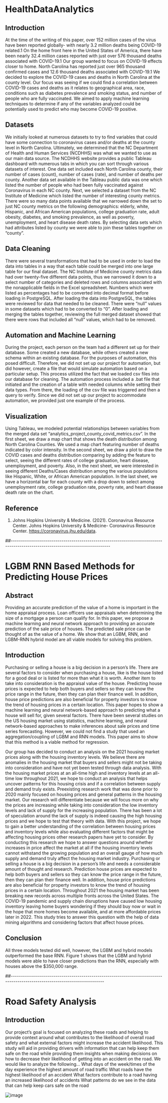 # HealthDataAnalytics


## Introduction
At the time of the writing of this paper, over 152 million cases of the virus have been reported globally- with nearly 3.2 million deaths being COVID-19 related.1 On the home front here in the United States of America, there have been nearly 32.4 million cases reported with just over 576 thousand deaths associated with COVID-19.1 Our group wanted to focus on COVID-19 effects closer to home. North Carolina has reported just over 965 thousand confirmed cases and 12.6 thousand deaths associated with COVID-19.1 We decided to explore the COVID-19 cases and deaths in North Carolina at the county level. Our focus was seeing if we could find a correlation between COVID-19 cases and deaths as it relates to geographical area, race, conditions such as diabetes prevalence and smoking status, and number of people who are fully vaccinated. We aimed to apply machine learning techniques to determine if any of the variables analyzed could be potentially used to predict who may become COVID-19 positive.
## Datasets
We initially looked at numerous datasets to try to find variables that could have some connection to coronavirus cases and/or deaths at the county level in North Carolina. Ultimately, we determined that the NC Department of Health and Human Services (NCDHHS) was what we wanted to use as our main data source. The NCDHHS website provides a public Tableau dashboard with numerous tabs in which you can sort through various datasets of interest. One data set included each North Carolina county, their number of cases (count), number of cases (rate), and number of deaths per county. Another data set available in the Tableau public data was one which listed the number of people who had been fully vaccinated against Coronavirus in each NC county. Next, we selected a dataset from the NC Institute of Medicine which listed the number of interesting county metrics. There were so many data points available that we narrowed down the set to just NC county metrics on the following demographics: elderly, white, Hispanic, and African American populations, college graduation rate, adult obesity, diabetes, and smoking prevalence, as well as poverty, unemployment, and heart disease death rates. By selecting data sets which had attributes listed by county we were able to join these tables together on “county”.
## Data Cleaning
There were several transformations that had to be used in order to load the data into tables in a way that each table could be merged into one large table for our final dataset. The NC Institute of Medicine county metrics data had over twenty-five different data points, thus we narrowed it down to a select number of categories and deleted rows and columns associated with the nonapplicable fields in the Excel spreadsheet. Numbers which were listed as percentages had to be converted into decimal format before loading in PostgreSQL. After loading the data into PostgreSQL, the tables were reviewed for data that needed to be cleaned. There were “null” values in some datasets which had to be converted to “0”. After loading and merging the tables together, reviewing the full merged dataset showed that there were rows that included all “null” values, which had to be removed. 
## Automation and Machine Learning
During the project, each person on the team had a different set up for their database. Some created a new database, while others created a new schema within an existing database. For the purposes of automation, this posed difficult. Therefore, we did not set up our project for automation, but did however, create a file that would simulate automation based on a particular setup. This process utilized the fact that we loaded csv files into our database for cleaning. The automation process included a .bat file that initiated and the creation of a table with needed columns while setting their data types. From there, the loading of the csv file was triggered and then a query to verify. Since we did not set up our project to accommodate automation, we provided just one example of the process.
## Visualization
Using Tableau, we modeled potential relationships between variables from the merged data set “analytics_project_county_covid_metrics.csv”. In the first sheet, we draw a map chart that shows the death distribution among North Carolina Counties. We used a map chart featuring number of deaths indicated by color intensity. In the second sheet, we draw a plot to draw the COVID cases and deaths distribution comparing by adding the feature to select, seeing the different rates of college graduation, heart disease, unemployment, and poverty. Also, in the next sheet, we were interested in seeing different Deaths/Cases distribution among the various populations like Hispanic, White, or African American population. In the last sheet, we have a horizontal bar for each county with a drop down to select among unemployment rate, college graduation rate, poverty rate, and heart disease death rate on the chart.
## Reference
1.	Johns Hopkins University & Medicine. (2021). Coronavirus Resource Center. Johns Hopkins University & Medicine- Coronavirus Resource Center. https://coronavirus.jhu.edu/data.


##-------------------------------------------------------------------------------------------------------------------------------
# LGBM RNN Based Methods for Predicting House Prices

## Abstract
Providing an accurate prediction of the value of a home is important in the home appraisal process. Loan officers use appraisals when determining the size of a mortgage a person can qualify for. In this paper, we propose a machine learning and neural network approach to providing an accurate prediction of the sale price of houses. The predicted sale price can be thought of as the value of a home. We show that an LGBM, RNN, and LGBM-RNN hybrid model are all viable models for solving this problem.

## Introduction
Purchasing or selling a house is a big decision in a person’s life. There are several factors to consider when purchasing a house, like is the house listed for a good deal or is listed for more than what it is worth. Another item to take into consideration is the appraisal value of the house. Predicting house prices is expected to help both buyers and sellers so they can know the price range in the future, then they can plan their finance well. In addition, house price predictions are also beneficial for property investors to know the trend of housing prices in a certain location. This paper hopes to show a machine learning and neural network-based approach to predicting what a house will sell for, given several factors.
There have been several studies on the US housing market using statistics, machine learning, and neural network-based approaches to make inferences about sale prices and time series forecasting. However, we could not find a study that used an aggregation/coupling of LGBM and RNN models. This paper aims to show that this method is a viable method for regression. 

Our group has decided to conduct an analysis on the 2021 housing market prices along with the housing inventory levels. We believe there are anomalies in the housing market that buyers and sellers might not be taking into consideration and have not yet been tested through data analysis. With the housing market prices at an all-time high and inventory levels at an all-time low throughout 2021, we hope to conduct an analysis that helps uncover patterns for this housing crisis and if a correlation between supply and demand truly exists.
Preexisting research work that was done prior to 2020 mainly focused on housing prices and general patterns in the housing market. Our research will differentiate because we will focus more on why the prices are increasing while taking into consideration the low inventory levels and lack of supply for the increasing population. There has been a lot of speculation around the lack of supply is indeed causing the high housing prices and we hope to test that theory with data.
With this project, we hope to gain a better understanding of the correlation between housing prices and inventory levels while also evaluating different factors that might be affecting housing prices other research papers have yet to consider. By conducting this research we hope to answer questions around whether increases in price affect the market at all if the housing inventory levels cannot withstand the growing population and an overall gauge of how much supply and demand truly affect the housing market industry.
Purchasing or selling a house is a big decision in a person’s life and needs a considerable amount of thought and research. Prediction house prices are expected to help both buyers and sellers so they can know the price range in the future, then they can plan their finance well. In addition, house price predictions are also beneficial for property investors to know the trend of housing prices in a certain location. 
Throughout 2021 the housing market has been breaking new records across multiple fronts across the United States. The COVID-19 pandemic and supply chain disruptions have caused low housing inventory leaving home buyers wondering if they should buy now or wait in the hope that more homes become available, and at more affordable prices later in 2022. This study tries to answer this question with the help of data mining algorithms and considering factors that affect house prices.

## Conclusion
All three models tested did well, however, the LGBM and hybrid models outperformed the base RNN. Figure 1 shows that the LGBM and hybrid models were able to have closer predictions than the RNN, especially with houses above the $350,000 range. 



##----------------------------------------------------------------------------------------------------------------------------
# Road Safety Analysis

## Introduction
Our project’s goal is focused on analyzing these roads and helping to provide context around what contributes to the likelihood of overall road safety and what external factors might increase the accident likelihood.
This study will aid in providing drivers with information that can help keep them safe on the road while providing them insights when making decisions on how to decrease their likelihood of getting into an accident on the road. 
We would like to analyze the following…
What days of the week/times of the day experience the highest amount of road traffic
What roads have the highest likelihood of an accident
What factors contribute to a road having an increased likelihood of accidents
What patterns do we see in the data that can help keep cars safe on the road

![image](https://github.com/JShirin/HealthDataAnalytics/assets/71100166/e80d525a-9170-49c5-84ce-0bb15f137459)
